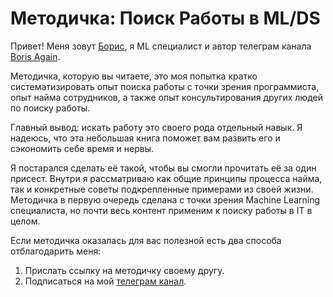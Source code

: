 # Методичка: Поиск Работы в ML/DS

Привет! Меня зовут [Борис](https://www.linkedin.com/in/btseytlin/), я ML специалист и автор телеграм канала [Boris Again](https://t.me/boris_again). 

Методичка, которую вы читаете, это моя попытка кратко систематизировать опыт поиска работы с точки зрения программиста, опыт найма сотрудников, а также опыт консультирования других людей по поиску работы. 

Главный вывод: искать работу это своего рода отдельный навык. Я надеюсь, что эта небольшая книга поможет вам развить его и сэкономить себе время и нервы. 

Я постарался сделать её такой, чтобы вы смогли прочитать её за один присест. Внутри я рассматриваю как общие принципы процесса найма, так и конкретные советы подкрепленные примерами из своей жизни. Методичка в первую очередь сделана с точки зрения Machine Learning специалиста, но почти весь контент применим к поиску работы в IT в целом.

Если методичка оказалась для вас полезной есть два способа отблагодарить меня:
1. Прислать ссылку на методичку своему другу.
2. Подписаться на мой [телеграм канал](https://t.me/boris_again).

```{tableofcontents}
```

